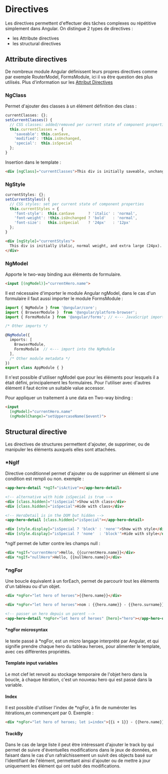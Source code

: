 # Directives
Les directives permettent d'effectuer des tâches complexes ou répétitive simplement dans Angular. On distingue 2 types de directives : 

- les Attribute directives
- les structural directives

## Attribute directives
De nombreux module Angular définissent leurs propres directives comme par exemple RouterModel, FormsModule, ici il va être question des plus utilisés.
Plus d'information sur les [Attribut Directives](https://angular.io/guide/attribute-directives)

### NgClass
Permet d'ajouter des classes à un élément définition des class :
```ts
currentClasses: {};
setCurrentClasses() {
  // CSS classes: added/removed per current state of component properties
  this.currentClasses =  {
    'saveable': this.canSave,
    'modified': !this.isUnchanged,
    'special':  this.isSpecial
  };
}
```
Insertion dans le template :
```html
<div [ngClass]="currentClasses">This div is initially saveable, unchanged, and special</div>
```
### NgStyle
```ts
currentStyles: {};
setCurrentStyles() {
  // CSS styles: set per current state of component properties
  this.currentStyles = {
    'font-style':  this.canSave      ? 'italic' : 'normal',
    'font-weight': !this.isUnchanged ? 'bold'   : 'normal',
    'font-size':   this.isSpecial    ? '24px'   : '12px'
  };
}
```

```html
<div [ngStyle]="currentStyles">
  This div is initially italic, normal weight, and extra large (24px).
</div>
```

### NgModel
Apporte le two-way binding aux éléments de formulaire.

```html
<input [(ngModel)]="currentHero.name">
```
Il est nécessaire d'importer le module Angular ngModel, dans le cas d'un formulaire il faut aussi importer le module FormsModule :

```ts
import { NgModule } from '@angular/core';
import { BrowserModule }  from '@angular/platform-browser';
import { FormsModule } from '@angular/forms'; // <--- JavaScript import from Angular

/* Other imports */

@NgModule({
  imports: [
    BrowserModule,
    FormsModule  // <--- import into the NgModule
  ],
  /* Other module metadata */
})
export class AppModule { }
```
Il n'est possible d'utiliser ngModel que pour les éléments pour lesquels il a était défini, principalement les formulaires. Pour l'utiliser avec d'autres élément il faut écrire un  suitable value accessor.

Pour appliquer un traitement à une data en Two-way binding :
```html
<input
  [ngModel]="currentHero.name"
  (ngModelChange)="setUppercaseName($event)">
```

## Structural directive
Les directives de structures permettent d'ajouter, de supprimer, ou de manipuler les éléments auxquels elles sont attachées.

### *NgIf
Directive conditionnel permet d'ajouter ou de supprimer un élément si une condition est rempli ou non.
exemple :
```html
<app-hero-detail *ngIf="isActive"></app-hero-detail>

<!-- alternative with hide isSpecial is true -->
<div [class.hidden]="!isSpecial">Show with class</div>
<div [class.hidden]="isSpecial">Hide with class</div>

<!-- HeroDetail is in the DOM but hidden -->
<app-hero-detail [class.hidden]="isSpecial"></app-hero-detail>

<div [style.display]="isSpecial ? 'block' : 'none'">Show with style</div>
<div [style.display]="isSpecial ? 'none'  : 'block'">Hide with style</div>
```
*ngIf permet de lutter contre les champs null :
```html
<div *ngIf="currentHero">Hello, {{currentHero.name}}</div>
<div *ngIf="nullHero">Hello, {{nullHero.name}}</div>
```

### *ngFor
Une boucle équivalent à un forEach, permet de parcourir tout les éléments d'un tableau ou d'un objet.
```html
<div *ngFor="let hero of heroes">{{hero.name}}</div>

<div *ngFor="let hero of heroes">nom : {{hero.name}} - {{hero.surname}}</div>

<!-- passer un hero depuis un parent -->
<app-hero-detail *ngFor="let hero of heroes" [hero]="hero"></app-hero-detail>
```
#### *ngFor microsyntax
le texte passé à *ngFor, est un micro langage interprété par Angular, et qui signifie prendre chaque hero du tableau heroes, pour alimenter le template, avec ces différentes propriétés.

#### Template input variables

Le mot clef let renvoit au stockage temporaire de l'objet hero dans la boucle, à chaque itération, c'est un nouveau hero qui est passé dans la variable.

#### Index
Il est possible d'utiliser l'index de *ngFor, à fin de numéroter les itérations,en commençant par 0. Exemple :
```html
<div *ngFor="let hero of heroes; let i=index">{{i + 1}} - {{hero.name}}</div>
```
#### TrackBy
Dans le cas de large liste il peut être intéressant d'ajouter le track by qui permet de suivre d'éventuelles modifications dans le jeux de données, en faisant dans le cas d'un rafraîchissement un suivit des objects basé sur l'identifiant de l'élément, permettant ainsi d'ajouter ou de mettre à jour uniquement les élément qui ont subit des modifications.
<!--stackedit_data:
eyJoaXN0b3J5IjpbMTAwODc3NjM0MCwzNDQzNzgwNjUsLTQxOD
A2Njc4NSwtNjM2Mzg2NjY1XX0=
-->